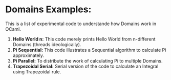 # Domains Examples:

This is a list of experimental code to understande how Domains work in OCaml.

1. **Hello World n:** This code merely prints Hello World from n-different Domains (threads ideologically).
2. **Pi Sequential:** This code illustrates a Sequential algorithm to calculate Pi approximately.
3. **Pi Parallel:** To distribute the work of calculating Pi to multiple Domains.
4. **Trapezoidal Serial:** Serial version of the code to calculate an Integral using Trapezoidal rule.
